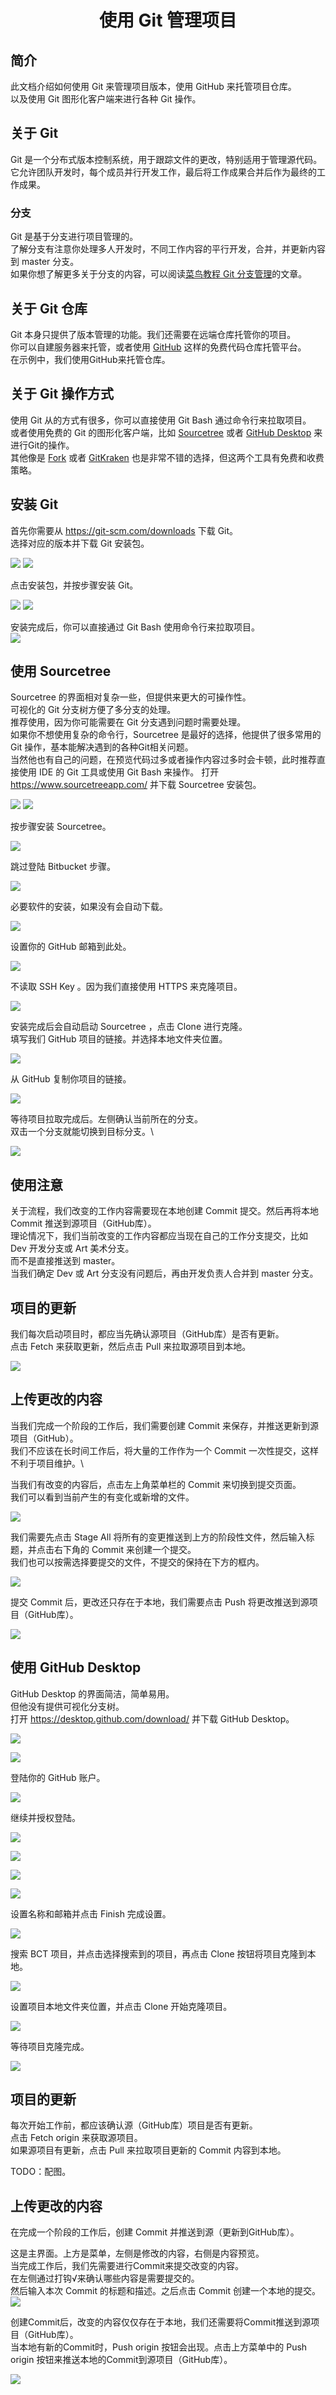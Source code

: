 <h1 align="center"> 使用 Git 管理项目</h1>

## 简介
此文档介绍如何使用 Git 来管理项目版本，使用 GitHub 来托管项目仓库。\
以及使用 Git 图形化客户端来进行各种 Git 操作。

## 关于 Git
Git 是一个分布式版本控制系统，用于跟踪文件的更改，特别适用于管理源代码。\
它允许团队开发时，每个成员并行开发工作，最后将工作成果合并后作为最终的工作成果。

### 分支
Git 是基于分支进行项目管理的。\
了解分支有注意你处理多人开发时，不同工作内容的平行开发，合并，并更新内容到 master 分支。\
如果你想了解更多关于分支的内容，可以阅读[菜鸟教程 Git 分支管理](https://www.runoob.com/git/git-branch.html)的文章。

## 关于 Git 仓库
Git 本身只提供了版本管理的功能。我们还需要在远端仓库托管你的项目。\
你可以自建服务器来托管，或者使用 [GitHub](https://github.com/) 这样的免费代码仓库托管平台。\
在示例中，我们使用GitHub来托管仓库。

## 关于 Git 操作方式
使用 Git 从的方式有很多，你可以直接使用 Git Bash 通过命令行来拉取项目。\
或者使用免费的 Git 的图形化客户端，比如 [Sourcetree](https://www.sourcetreeapp.com/) 或者 [GitHub Desktop](https://desktop.github.com/download/) 来进行Git的操作。\
其他像是 [Fork](https://git-fork.com/) 或者 [GitKraken](https://www.gitkraken.com/) 也是非常不错的选择，但这两个工具有免费和收费策略。

## 安装 Git
首先你需要从 https://git-scm.com/downloads 下载 Git。\
选择对应的版本并下载 Git 安装包。

![](Images/Git_1.png)
![](Images/Git_2.png)

点击安装包，并按步骤安装 Git。

![](Images/Git_3.png)
![](Images/Git_4.png)

安装完成后，你可以直接通过 Git Bash 使用命令行来拉取项目。\
![](Images/GitBash.png)

## 使用 Sourcetree
Sourcetree 的界面相对复杂一些，但提供来更大的可操作性。\
可视化的 Git 分支树方便了多分支的处理。\
推荐使用，因为你可能需要在 Git 分支遇到问题时需要处理。\
如果你不想使用复杂的命令行，Sourcetree 是最好的选择，他提供了很多常用的 Git 操作，基本能解决遇到的各种Git相关问题。\
当然他也有自己的问题，在预览代码过多或者操作内容过多时会卡顿，此时推荐直接使用 IDE 的 Git 工具或使用 Git Bash 来操作。
打开 https://www.sourcetreeapp.com/ 并下载 Sourcetree 安装包。

![](Images/Git_S_1.png)
![](Images/Git_S_2.png)

按步骤安装 Sourcetree。

![](Images/Git_S_3.png)

跳过登陆 Bitbucket 步骤。

![](Images/Git_S_4.png)

必要软件的安装，如果没有会自动下载。

![](Images/Git_S_5.png)

设置你的 GitHub 邮箱到此处。

![](Images/Git_S_6.png)

不读取 SSH Key 。因为我们直接使用 HTTPS 来克隆项目。

![](Images/Git_S_7.png)

安装完成后会自动启动 Sourcetree ，点击 Clone 进行克隆。\
填写我们 GitHub 项目的链接。并选择本地文件夹位置。

![](Images/Git_S_8.png)

从 GitHub 复制你项目的链接。

![](Images/Git_S_8_1.png)

等待项目拉取完成后。左侧确认当前所在的分支。\
双击一个分支就能切换到目标分支。\

![](Images/Git_S_9.png)

## 使用注意
关于流程，我们改变的工作内容需要现在本地创建 Commit 提交。然后再将本地 Commit 推送到源项目（GitHub库）。\
理论情况下，我们当前改变的工作内容都应当现在自己的工作分支提交，比如 Dev 开发分支或 Art 美术分支。\
而不是直接推送到 master。\
当我们确定 Dev 或 Art 分支没有问题后，再由开发负责人合并到 master 分支。

## 项目的更新
我们每次启动项目时，都应当先确认源项目（GitHub库）是否有更新。\
点击 Fetch 来获取更新，然后点击 Pull 来拉取源项目到本地。

![](Images/Git_S_13.png)

## 上传更改的内容
当我们完成一个阶段的工作后，我们需要创建 Commit 来保存，并推送更新到源项目（GitHub）。\
我们不应该在长时间工作后，将大量的工作作为一个 Commit 一次性提交，这样不利于项目维护。\

当我们有改变的内容后，点击左上角菜单栏的 Commit 来切换到提交页面。\
我们可以看到当前产生的有变化或新增的文件。 

![](Images/Git_S_10.png)

我们需要先点击 Stage All 将所有的变更推送到上方的阶段性文件，然后输入标题，并点击右下角的 Commit 来创建一个提交。\
我们也可以按需选择要提交的文件，不提交的保持在下方的框内。

![](Images/Git_S_11.png)

提交 Commit 后，更改还只存在于本地，我们需要点击 Push 将更改推送到源项目（GitHub库）。

![](Images/Git_S_12.png)




## 使用 GitHub Desktop
GitHub Desktop 的界面简洁，简单易用。\
但他没有提供可视化分支树。\
打开 https://desktop.github.com/download/ 并下载 GitHub Desktop。

![](Images/Git_D_1.png)

![](Images/Git_D_2.png)

登陆你的 GitHub 账户。

![](Images/Git_D_3.png)

继续并授权登陆。

![](Images/Git_D_4.png)

![](Images/Git_D_5.png)

![](Images/Git_D_6.png)

![](Images/Git_D_7.png)

设置名称和邮箱并点击 Finish 完成设置。

![](Images/Git_D_8.png)

搜索 BCT 项目，并点击选择搜索到的项目，再点击 Clone 按钮将项目克隆到本地。

![](Images/Git_D_9.png)

设置项目本地文件夹位置，并点击 Clone 开始克隆项目。

![](Images/Git_D_10.png)

等待项目克隆完成。

![](Images/Git_D_11.png)

## 项目的更新
每次开始工作前，都应该确认源（GitHub库）项目是否有更新。\
点击 Fetch origin 来获取源项目。\
如果源项目有更新，点击 Pull 来拉取项目更新的 Commit 内容到本地。

TODO：配图。

## 上传更改的内容
在完成一个阶段的工作后，创建 Commit 并推送到源（更新到GitHub库）。

这是主界面。上方是菜单，左侧是修改的内容，右侧是内容预览。\
当完成工作后，我们先需要进行Commit来提交改变的内容。\
在左侧通过打钩√来确认哪些内容是需要提交的。\
然后输入本次 Commit 的标题和描述。之后点击 Commit 创建一个本地的提交。
![](Images/Git_D_12.png)

创建Commit后，改变的内容仅仅存在于本地，我们还需要将Commit推送到源项目（GitHub库）。\
当本地有新的Commit时，Push origin 按钮会出现。点击上方菜单中的 Push origin 按钮来推送本地的Commit到源项目（GitHub库）。

![](Images/Git_D_13.png)